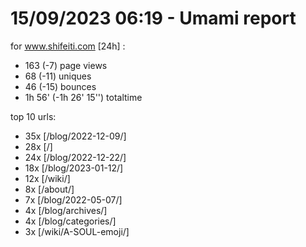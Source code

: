 # 15/09/2023 06:19 - Umami report
for www.shifeiti.com [24h] :

 - 163 (-7) page views
 - 68 (-11) uniques
 - 46 (-15) bounces
 - 1h 56'  (-1h 26' 15'') totaltime


top 10 urls:
 - 35x [/blog/2022-12-09/]
 - 28x [/]
 - 24x [/blog/2022-12-22/]
 - 18x [/blog/2023-01-12/]
 - 12x [/wiki/]
 - 8x [/about/]
 - 7x [/blog/2022-05-07/]
 - 4x [/blog/archives/]
 - 4x [/blog/categories/]
 - 3x [/wiki/A-SOUL-emoji/]


